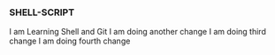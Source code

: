 ### SHELL-SCRIPT

I am Learning Shell and Git
I am doing another change
I am doing third change
I am doing fourth change

 